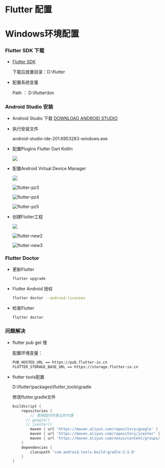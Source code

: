 # Flutter 配置

# Windows环境配置

### Flutter SDK 下载

- [Flutter SDK](https://flutter.dev/docs/get-started/install/windows) 

  下载后放置目录：D:\flutter

- 配置系统变量

  Path ： D:\flutter\bin

### Android Studio 安装
- Android Studio 下载 [DOWNLOAD ANDROID STUDIO ](https://developer.android.com/studio)

- 执行安装文件

  android-studio-ide-201.6953283-windows.exe

- 配置Plugins Flutter Dart  Kotlin

  ![](img\flutter-pz1.png)

- 配置Android Virtual Device Manager

  ![](img\flutter-pz2.png)

  ![flutter-pz3](img\flutter-pz3.png)

  ![flutter-pz4](img\flutter-pz4.png)

  ![flutter-pz5](img\flutter-pz5.png)

- 创建Flutter工程

  ![](img\flutter-new1.png)

  ![flutter-new2](img\flutter-new2.png)

  ![flutter-new3](img\flutter-new3.png)

### Flutter Doctor

- 更新Flutter

  ```bash
  flutter upgrade
  ```

- Flutter Android 授权

  ```bash
  flutter doctor --android-licenses
  ```

- 检查Flutter

  ```bash
  flutter doctor
  ```

### 问题解决

- flutter pub get 慢

  配置环境变量：

  ```bash
  PUB_HOSTED_URL == https://pub.flutter-io.cn
  FLUTTER_STORAGE_BASE_URL == https://storage.flutter-io.cn
  ```

  

- flutter tools配置

  D:\flutter\packages\flutter_tools\gradle

  修改flutter.gradle文件

  ```groovy
  buildscript {
      repositories {
          // 使用国内阿里云的代理
  		// google()
  		// jcenter()
          maven { url 'https://maven.aliyun.com/repository/google' }
          maven { url 'https://maven.aliyun.com/repository/jcenter' }
          maven { url 'https://maven.aliyun.com/nexus/content/groups/public' }
      }
      dependencies {
          classpath 'com.android.tools.build:gradle:3.5.0'
      }
  }
  
  ```

  





